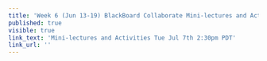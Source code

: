 ```yaml
---
title: 'Week 6 (Jun 13-19) BlackBoard Collaborate Mini-lectures and Activities'
published: true
visible: true
link_text: 'Mini-lectures and Activities Tue Jul 7th 2:30pm PDT'
link_url: ''
---
```

